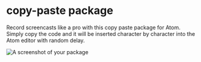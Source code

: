 # copy-paste package

Record screencasts like a pro with this copy paste package for Atom. Simply copy the code and it will be inserted character by character into the Atom editor with random delay.

![A screenshot of your package](https://f.cloud.github.com/assets/69169/2290250/c35d867a-a017-11e3-86be-cd7c5bf3ff9b.gif)
